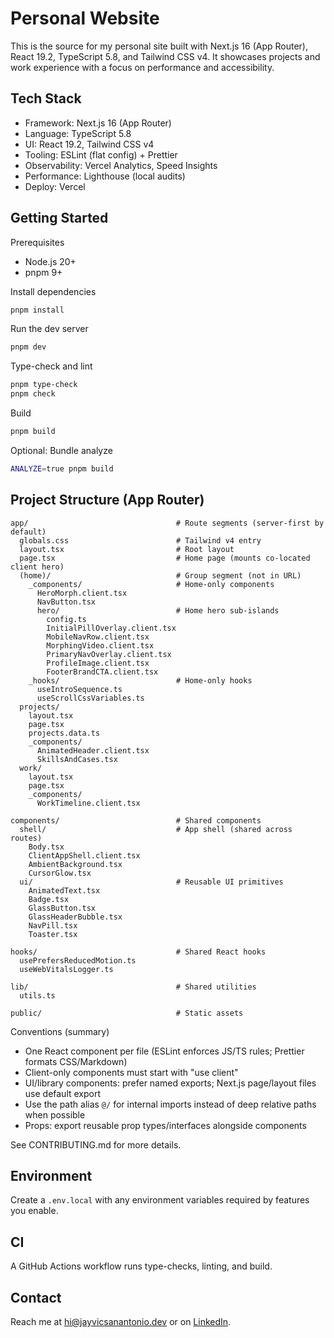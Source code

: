 # Personal Website

This is the source for my personal site built with Next.js 16 (App Router), React 19.2, TypeScript 5.8, and Tailwind CSS v4. It showcases projects and work experience with a focus on performance and accessibility.

## Tech Stack

- Framework: Next.js 16 (App Router)
- Language: TypeScript 5.8
- UI: React 19.2, Tailwind CSS v4
- Tooling: ESLint (flat config) + Prettier
- Observability: Vercel Analytics, Speed Insights
- Performance: Lighthouse (local audits)
- Deploy: Vercel

## Getting Started

Prerequisites

- Node.js 20+
- pnpm 9+

Install dependencies

```bash
pnpm install
```

Run the dev server

```bash
pnpm dev
```

Type-check and lint

```bash
pnpm type-check
pnpm check
```

Build

```bash
pnpm build
```

Optional: Bundle analyze

```bash
ANALYZE=true pnpm build
```

## Project Structure (App Router)

```plaintext
app/                                 # Route segments (server-first by default)
  globals.css                        # Tailwind v4 entry
  layout.tsx                         # Root layout
  page.tsx                           # Home page (mounts co-located client hero)
  (home)/                            # Group segment (not in URL)
    _components/                     # Home-only components
      HeroMorph.client.tsx
      NavButton.tsx
      hero/                          # Home hero sub-islands
        config.ts
        InitialPillOverlay.client.tsx
        MobileNavRow.client.tsx
        MorphingVideo.client.tsx
        PrimaryNavOverlay.client.tsx
        ProfileImage.client.tsx
        FooterBrandCTA.client.tsx
    _hooks/                          # Home-only hooks
      useIntroSequence.ts
      useScrollCssVariables.ts
  projects/
    layout.tsx
    page.tsx
    projects.data.ts
    _components/
      AnimatedHeader.client.tsx
      SkillsAndCases.tsx
  work/
    layout.tsx
    page.tsx
    _components/
      WorkTimeline.client.tsx

components/                          # Shared components
  shell/                             # App shell (shared across routes)
    Body.tsx
    ClientAppShell.client.tsx
    AmbientBackground.tsx
    CursorGlow.tsx
  ui/                                # Reusable UI primitives
    AnimatedText.tsx
    Badge.tsx
    GlassButton.tsx
    GlassHeaderBubble.tsx
    NavPill.tsx
    Toaster.tsx

hooks/                               # Shared React hooks
  usePrefersReducedMotion.ts
  useWebVitalsLogger.ts

lib/                                 # Shared utilities
  utils.ts

public/                              # Static assets
```

Conventions (summary)

- One React component per file (ESLint enforces JS/TS rules; Prettier formats CSS/Markdown)
- Client-only components must start with "use client"
- UI/library components: prefer named exports; Next.js page/layout files use default export
- Use the path alias `@/` for internal imports instead of deep relative paths when possible
- Props: export reusable prop types/interfaces alongside components

See CONTRIBUTING.md for more details.

## Environment

Create a `.env.local` with any environment variables required by features you enable.

## CI

A GitHub Actions workflow runs type-checks, linting, and build.

## Contact

Reach me at [hi@jayvicsanantonio.dev](mailto:hi@jayvicsanantonio.dev) or on [LinkedIn](https://www.linkedin.com/in/jayvicsanantonio/).
